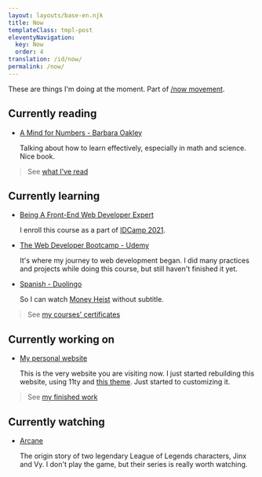 ```yaml
---
layout: layouts/base-en.njk
title: Now
templateClass: tmpl-post
eleventyNavigation:
  key: Now
  order: 4
translation: /id/now/
permalink: /now/
---
```


These are things I'm doing at the moment. Part of [/now movement](https://nownownow.com).

## Currently reading

- [A Mind for Numbers - Barbara Oakley](https://www.goodreads.com/book/show/18693655-a-mind-for-numbers)

  Talking about how to learn effectively, especially in math and science. Nice book.

> See [what I've read](https://www.goodreads.com/review/list/123404048-muhammad-mufid?shelf=read)

## Currently learning

- [Being A Front-End Web Developer Expert](https://www.dicoding.com/academies/219/)

  I enroll this course as a part of [IDCamp 2021](https://idcamp.indosatooredoo.com/).

- [The Web Developer Bootcamp - Udemy](https://www.udemy.com/course/the-web-developer-bootcamp/)

  It's where my journey to web development began. I did many practices and projects while doing this course, but still haven't finished it yet.

- [Spanish - Duolingo](https://www.imdb.com/title/tt6468322/)

  So I can watch [Money Heist](https://www.imdb.com/title/tt6468322/) without subtitle.

> See [my courses' certificates](https://www.linkedin.com/in/mufidu/)

## Currently working on

- [My personal website](https://mufidu.com)

  This is the very website you are visiting now. I just started rebuilding this website, using 11ty and [this theme](https://github.com/google/eleventy-high-performance-blog). Just started to customizing it.

> See [my finished work](https://mufidu.com/projects)

## Currently watching

- [Arcane](https://www.imdb.com/title/tt11126994/)

  The origin story of two legendary League of Legends characters, Jinx and Vy. I don't play the game, but their series is really worth watching.
